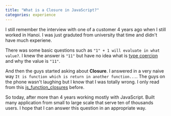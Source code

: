 ```yaml
---
title: "What is a Closure in JavaScript?"
categories: experience
---
```


I still remember the interview with one of a customer 4 years ago when I still worked in Hanoi. I was just graduted from university that time and didn't have much experiene. 

There was some basic questions such as `"1" + 1 will evaluate in what value?`. I knew the answer is `"11"` but have no idea what is [type coercion](https://medium.freecodecamp.org/js-type-coercion-explained-27ba3d9a2839) and why the value is `"11"`.

And then the guys started asking about **Closure**. I answered in a very naive way `It is function which is return in another function...`. The guys on the phone wasn't laughing but I know that I was totally wrong. I only read from this [js_function_closures](https://www.w3schools.com/js/js_function_closures.asp) before.

So today, after more than 4 years working mostly with JavaScript. Built many application from small to large scale that serve ten of thousands users. I hope that I can answer this question in an appropriate way.



